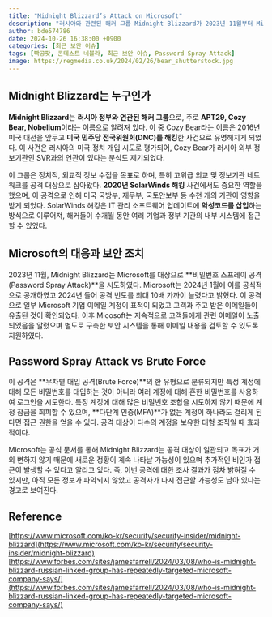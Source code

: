 ```yaml
---
title: "Midnight Blizzard’s Attack on Microsoft"
description: "러시아와 관련된 해커 그룹 Midnight Blizzard가 2023년 11월부터 Microsoft를 공격했으며, 이는 2024년 1월에 공개되었다."
author: bde574786
date: 2024-10-26 16:38:00 +0900
categories: [최근 보안 이슈]
tags: [빡공팟, 콘테스트 네뷸라, 최근 보안 이슈, Password Spray Attack]
image: https://regmedia.co.uk/2024/02/26/bear_shutterstock.jpg
---
```


## **Midnight Blizzard는 누구인가**

**Midnight Blizzard**는 **러시아 정부와 연관된 해커 그룹**으로, 주로 **APT29, Cozy Bear, Nobelium**이라는 이름으로 알려져 있다. 이 중 Cozy Bear라는 이름은 2016년 미국 대선을 앞두고 **미국 민주당 전국위원회(DNC)를 해킹**한 사건으로 유명해지게 되었다. 이 사건은 러시아의 미국 정치 개입 시도로 평가되어, Cozy Bear가 러시아 외부 정보기관인 SVR과의 연관이 있다는 분석도 제기되었다.

이 그룹은 정치적, 외교적 정보 수집을 목표로 하며, 특히 고위급 외교 및 정보기관 네트워크를 공격 대상으로 삼아왔다. **2020년 SolarWinds 해킹** 사건에서도 중요한 역할을 했으며, 이 공격으로 인해 미국 국방부, 재무부, 국토안보부 등 수천 개의 기관이 영향을 받게 되었다. SolarWinds 해킹은 IT 관리 소프트웨어 업데이트에 **악성코드를 삽입**하는 방식으로 이루어져, 해커들이 수개월 동안 여러 기업과 정부 기관의 내부 시스템에 접근할 수 있었다.

## **Microsoft의 대응과 보안 조치**

2023년 11월, Midnight Blizzard는 Microsoft를 대상으로 **비밀번호 스프레이 공격(Password Spray Attack)**을 시도하였다. Microsoft는 2024년 1월에 이를 공식적으로 공개하였고 2024년 들어 공격 빈도를 최대 10배 가까이 늘렸다고 밝혔다. 이 공격으로 일부 Microsoft 기업 이메일 계정이 표적이 되었고 고객과 주고 받은 이메일들이 유출된 것이 확인되었다. 이후 Micosoft는 지속적으로 고객들에게 관련 이메일이 노출되었음을 알렸으며 별도로 구축한 보안 시스템을 통해 이메일 내용을 검토할 수 있도록 지원하였다.

## **Password Spray Attack vs Brute Force**

이 공격은 **무차별 대입 공격(Brute Force)**의 한 유형으로 분류되지만 특정 계정에 대해 모든 비밀번호를 대입하는 것이 아니라 여러 계정에 대해 흔한 비밀번호를 사용하여 로그인을 시도한다. 특정 계정에 대해 많은 비밀번호 조합을 시도하지 않기 때문에 계정 잠금을 회피할 수 있으며, **다단계 인증(MFA)**가 없는 계정이 하나라도 걸리게 된다면 접근 권한을 얻을 수 있다. 공격 대상이 다수의 계정을 보유한 대형 조직일 때 효과적이다.

Microsoft는 공식 문서를 통해 Midnight Blizzard는 공격 대상이 일관되고 목표가 거의 변하지 않기 때문에 새로운 정황이 계속 나타날 가능성이 있으며 추가적인 비인가 접근이 발생할 수 있다고 알리고 있다. 즉, 이번 공격에 대한 조사 결과가 점차 밝혀질 수 있지만, 아직 모든 정보가 파악되지 않았고 공격자가 다시 접근할 가능성도 남아 있다는 경고로 보여진다.

## Reference

[https://www.microsoft.com/ko-kr/security/security-insider/midnight-blizzard](https://www.microsoft.com/ko-kr/security/security-insider/midnight-blizzard)
[https://www.forbes.com/sites/jamesfarrell/2024/03/08/who-is-midnight-blizzard-russian-linked-group-has-repeatedly-targeted-microsoft-company-says/](https://www.forbes.com/sites/jamesfarrell/2024/03/08/who-is-midnight-blizzard-russian-linked-group-has-repeatedly-targeted-microsoft-company-says/)